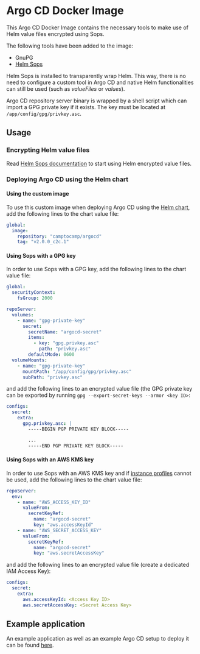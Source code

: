 # Argo CD Docker Image

This Argo CD Docker Image contains the necessary tools to make use of Helm value files encrypted using Sops.

The following tools have been added to the image:

- GnuPG
- [Helm Sops](https://github.com/camptocamp/helm-sops)

Helm Sops is installed to transparently wrap Helm. This way, there is no need to configure a custom tool in Argo CD and native Helm functionalities can still be used (such as *valueFiles* or *values*).

Argo CD repository server binary is wrapped by a shell script which can import a GPG private key if it exists. The key must be located at `/app/config/gpg/privkey.asc`.

## Usage

### Encrypting Helm value files

Read [Helm Sops documentation](https://github.com/camptocamp/helm-sops) to start using Helm encrypted value files.

### Deploying Argo CD using the Helm chart

#### Using the custom image

To use this custom image when deploying Argo CD using the [Helm chart](https://github.com/argoproj/argo-helm/tree/master/charts/argo-cd), add the following lines to the chart value file:

```yaml
global:
  image:
    repository: "camptocamp/argocd"
    tag: "v2.0.0_c2c.1"
```

#### Using Sops with a GPG key

In order to use Sops with a GPG key, add the following lines to the chart value file:

```yaml
global:
  securityContext:
    fsGroup: 2000

repoServer:
  volumes:
    - name: "gpg-private-key"
      secret:
        secretName: "argocd-secret"
        items:
          - key: "gpg.privkey.asc"
            path: "privkey.asc"
        defaultMode: 0600
  volumeMounts:
    - name: "gpg-private-key"
      mountPath: "/app/config/gpg/privkey.asc"
      subPath: "privkey.asc"
```

and add the following lines to an encrypted value file (the GPG private key can be exported by running `gpg --export-secret-keys --armor <key ID>`:

```yaml
configs:
  secret:
    extra:
      gpg.privkey.asc: |
        -----BEGIN PGP PRIVATE KEY BLOCK-----

        ...
        -----END PGP PRIVATE KEY BLOCK-----
```

#### Using Sops with an AWS KMS key

In order to use Sops with an AWS KMS key and if [instance profiles](https://docs.aws.amazon.com/IAM/latest/UserGuide/id_roles_use_switch-role-ec2.html) cannot be used, add the following lines to the chart value file:

```yaml
repoServer:
  env:
    - name: "AWS_ACCESS_KEY_ID"
      valueFrom:
        secretKeyRef:
          name: "argocd-secret"
          key: "aws.accessKeyId"
    - name: "AWS_SECRET_ACCESS_KEY"
      valueFrom:
        secretKeyRef:
          name: "argocd-secret"
          key: "aws.secretAccessKey"
```

and add the following lines to an encrypted value file (create a dedicated IAM Access Key):

```yaml
configs:
  secret:
    extra:
      aws.accessKeyId: <Access Key ID>
      aws.secretAccessKey: <Secret Access Key>
```

## Example application

An example application as well as an example Argo CD setup to deploy it can be found [here](https://github.com/camptocamp/argocd-helm-sops-example).
